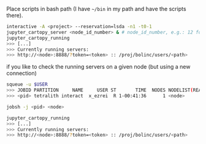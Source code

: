 Place scripts in bash path (I have `~/bin` in my path and have the scripts there).

```bash
interactive -A <project> --reservation=lsda -n1 -t0-1
jupyter_cartopy_server <node_id_number> & # node_id_number, e.g.: 12 for node = n12
jupyter_cartopy_running
>>> [...]
>>> Currently running servers:
>>> http://<node>:8888/?token=<token> :: /proj/bolinc/users/<path>
```

if you like to check the running servers on a given node (but using a new connection)

```bash
squeue -u $USER
>>> JOBID PARTITION     NAME     USER ST       TIME  NODES NODELIST(REASON)
>>> <pid> tetralith interact  x_ezrei  R 1-00:41:36      1 <node>

jobsh -j <pid> <node>

jupyter_cartopy_running
>>> [...]
>>> Currently running servers:
>>> http://<node>:8888/?token=<token> :: /proj/bolinc/users/<path>
```
